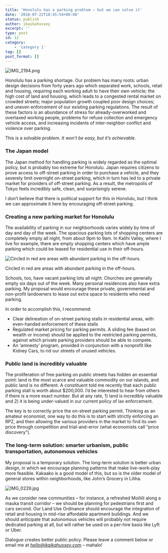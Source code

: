 ```yaml
---
title: 'Honolulu has a parking problem – but we can solve it'
date: '2018-07-22T18:45:54+00:00'
status: publish
author: ikaikahussey
excerpt: ''
type: post
id: 12
category:
    - 'category 1'
tag: []
post_format: []
---
```


![IMG_2194.png](http://ikaikahussey.files.wordpress.com/2018/07/a6276-img_2194.png)


Honolulu has a parking shortage. Our problem has many roots: urban design decisions from forty years ago which separated work, schools, retail and housing, requiring each working adult to have their own vehicle; the high cost of land and housing, which leads to a congested rental market on crowded streets; major population growth coupled poor design choices; and uneven enforcement of our existing parking regulations. The result of these factors is an abundance of stress for already-overworked and overtaxed working people, problems for refuse collection and emergency vehicle access, and increasing incidents of inter-neighbor conflict and violence over parking.

This is a solvable problem. *It won’t be easy, but it’s achievable.*

### The Japan model 

The Japan method for handling parking is widely regarded as the optimal policy, but is probably too extreme for Honolulu. Japan requires citizens to prove access to off-street parking in order to purchase a vehicle, and they severely limit overnight on-street parking, which in turn has led to a private market for providers of off-street parking. As a result, the metropolis of Tokyo feels incredibly safe, clean, and surprisingly serene.

I don’t believe that there is political support for this in Honolulu, but I think we can approximate it here by encouraging off-street parking.

### Creating a new parking market for Honolulu

The availability of parking in our neighborhoods varies widely by time of day and day of the week. The spacious parking lots of shopping centers are completely empty all night, from about 9pm to 9am. In Kalihi Valley, where I live for example, there are empty shopping centers which have ample parking which could be leased for residential use in their off-hours.

![Circled in red are areas with abundant parking in the off-hours.](http://ikaikahussey.files.wordpress.com/2018/07/9a431-screenshot2018-07-22at8.04.13am.png)


Circled in red are areas with abundant parking in the off-hours.

Schools, too, have vacant parking lots all night. Churches are generally empty six days out of the week. Many personal residences also have extra parking. My proposal would encourage these private, governmental and non-profit landowners to lease out extra space to residents who need parking.

In order to accomplish this, I recommend:

- Clear delineation of on-street parking stalls in residential areas, with even-handed enforcement of these stalls
- Regulated market pricing for parking permits. A sliding fee (based on wealth or income) should be applied to the restricted parking permits, against which private parking providers should be able to compete.
- An ‘amnesty’ program, provided in conjunction with a nonprofit like Kidney Cars, to rid our streets of unused vehicles.

### Public land is incredibly valuable

The proliferation of free parking on public streets has hidden an essential point: land is the most scarce and valuable commodity on our islands, and public land is no different. A constituent told me recently that each public parking stall is worth about $200,000. I’d be interested to hear from others if there is a more exact number. But at any rate, 1) land is incredibly valuable and 2) it is being under-valued in our current policy of lax enforcement.

The key is to correctly price the on-street parking permit. Thinking as an amateur economist, one way to do this is to start with strictly enforcing an RPZ, and then allowing the various providers in the market to find its own price through competition and trial-and-error (what economists call “price discovery”).

### The long-term solution: smarter urbanism, public transportation, autonomous vehicles

My proposal is a temporary solution. The long-term solution is better urban design, in which we encourage planning patterns that make live-work-play more feasible. Kakaako is a good model of this, but so is the older model of general stores within neighborhoods, like John’s Grocery in Liliha.

![IMG_0229.jpg](http://ikaikahussey.files.wordpress.com/2018/07/5ef0b-img_0229.jpg)

As we consider new communities – for instance, a refreshed Moiliili along a mauka transit corridor – we should be planning for pedestrians first and cars second. Our Land Use Ordinance should encourage the integration of retail and housing in mid-rise affordable apartment buildings. And we should anticipate that autonomous vehicles will probably not require dedicated parking at all, but will rather be used on a per-hire basis like Lyft or Uber.

Dialogue creates better public policy. Please leave a comment below or email me at *hello@ikaikahussey.com* – mahalo!